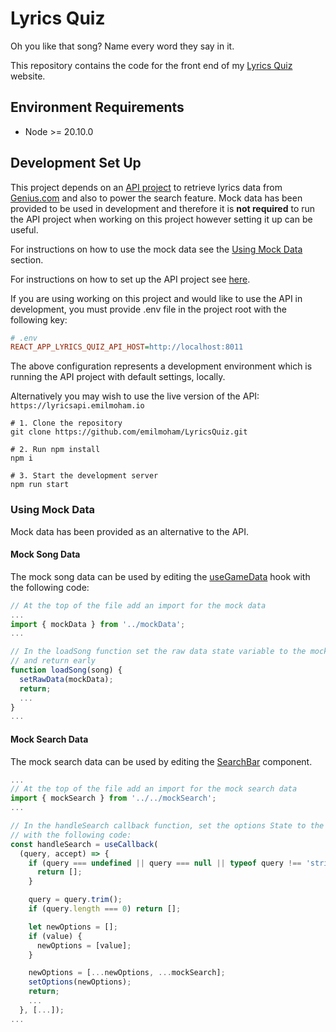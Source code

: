 # Lyrics Quiz

Oh you like that song? Name every word they say in it.

This repository contains the code for the front end of my
[Lyrics Quiz](https://lyricsquiz.emilmoham.io) website.

## Environment Requirements

- Node >= 20.10.0

## Development Set Up

This project depends on an
[API project](https://github.com/emilmoham/LyricsQuizAPI) to retrieve lyrics
data from [Genius.com](https://genius.com) and also to power the search feature.
Mock data has been provided to be used in development and therefore it is
**not required** to run the API project when working on this project however
setting it up can be useful.

For instructions on how to use the mock data see the
[Using Mock Data](#using-mock-data) section.

For instructions on how to set up the API project see
[here](https://github.com/emilmoham/LyricsQuizAPI).

If you are using working on this project and would like to use the API in
development, you must provide .env file in the project root with the following
key:

```ini
# .env
REACT_APP_LYRICS_QUIZ_API_HOST=http://localhost:8011
```

The above configuration represents a development environment which is running
the API project with default settings, locally.

Alternatively you may wish to use the live version of the API: `https://lyricsapi.emilmoham.io`

```shell
# 1. Clone the repository
git clone https://github.com/emilmoham/LyricsQuiz.git

# 2. Run npm install
npm i

# 3. Start the development server
npm run start
```

### Using Mock Data

Mock data has been provided as an alternative to the API.

#### Mock Song Data

The mock song data can be used by editing the
[useGameData](./src/hooks/useGameData) hook with the following code:

```js
// At the top of the file add an import for the mock data
...
import { mockData } from '../mockData';
...

// In the loadSong function set the raw data state variable to the mockData
// and return early
function loadSong(song) {
  setRawData(mockData);
  return;
  ...
}
...
```

#### Mock Search Data

The mock search data can be used by editing the
[SearchBar](./src/components/SearchBar/SearchBar.jsx) component.

```js
...
// At the top of the file add an import for the mock search data
import { mockSearch } from '../../mockSearch';
...

// In the handleSearch callback function, set the options State to the mock data
// with the following code:
const handleSearch = useCallback(
  (query, accept) => {
    if (query === undefined || query === null || typeof query !== 'string') {
      return [];
    }

    query = query.trim();
    if (query.length === 0) return [];

    let newOptions = [];
    if (value) {
      newOptions = [value];
    }

    newOptions = [...newOptions, ...mockSearch];
    setOptions(newOptions);
    return;
    ...
  }, [...]);
...
```
